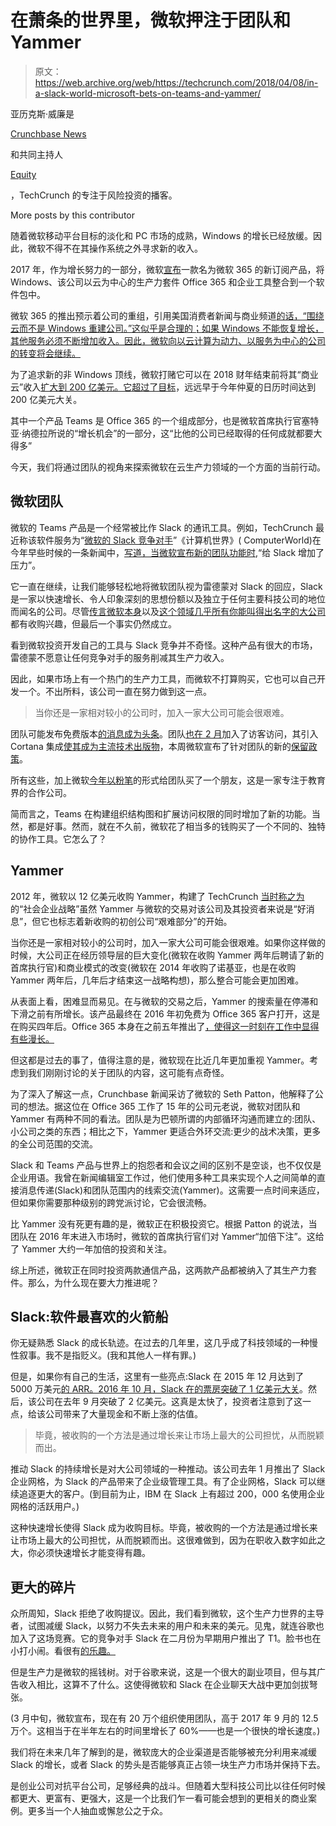 # 在萧条的世界里，微软押注于团队和 Yammer 

> 原文：<https://web.archive.org/web/https://techcrunch.com/2018/04/08/in-a-slack-world-microsoft-bets-on-teams-and-yammer/>

亚历克斯·威廉是

[Crunchbase News](https://web.archive.org/web/20221111050245/http://www.crunchbase.news/)

和共同主持人

[Equity](https://web.archive.org/web/20221111050245/https://itunes.apple.com/us/podcast/equity/id1215439780?mt=2)

，TechCrunch 的专注于风险投资的播客。

More posts by this contributor

随着微软移动平台目标的淡化和 PC 市场的成熟，Windows 的增长已经放缓。因此，微软不得不在其操作系统之外寻求新的收入。

2017 年，作为增长努力的一部分，微软[宣布](https://web.archive.org/web/20221111050245/https://blogs.office.com/en-us/2017/07/10/introducing-microsoft-365/)一款名为微软 365 的新订阅产品，将 Windows、该公司以云为中心的生产力套件 Office 365 和企业工具整合到一个软件包中。

微软 365 的推出预示着公司的重组，引用美国消费者新闻与商业频道[的话，“围绕云而不是 Windows 重建公司。”这似乎是合理的；如果 Windows 不能恢复增长，其他服务必须不断增加收入。因此，微软向以云计算为动力、以服务为中心的公司的转变将会继续。](https://web.archive.org/web/20221111050245/https://www.cnbc.com/2018/03/29/microsoft-cloud-reorg-what-insiders-are-saying.html)

为了追求新的非 Windows 顶线，微软打赌它可以在 2018 财年结束前将其“商业云”收入[扩大到 200 亿美元。它](https://web.archive.org/web/20221111050245/https://techcrunch.com/2015/04/29/microsoft-predicts-its-commercial-cloud-revenue-will-reach-a-20b-run-rate-in-its-fiscal-2018/)[超过了目标](https://web.archive.org/web/20221111050245/https://techcrunch.com/2017/11/06/big-tech-goes-five-for-five/)，远远早于今年仲夏的日历时间达到 200 亿美元大关。

其中一个产品 Teams 是 Office 365 的一个组成部分，也是微软首席执行官塞特亚·纳德拉所说的“增长机会”的一部分，这“比他的公司已经取得的任何成就都要大得多”

今天，我们将通过团队的视角来探索微软在云生产力领域的一个方面的当前行动。

## 微软团队

微软的 Teams 产品是一个经常被比作 Slack 的通讯工具。例如，TechCrunch 最近称该软件服务为“[微软的 Slack 竞争对手](https://web.archive.org/web/20221111050245/https://techcrunch.com/2018/01/29/microsofts-slack-competitor-teams-gets-its-biggest-update-with-new-app-integrations-and-app-store/)”《计算机世界》( ComputerWorld)在今年早些时候的一条新闻中，[写道，当微软宣布新的团队功能时,](https://web.archive.org/web/20221111050245/https://www.computerworld.com/article/3252206/collaboration/microsoft-turns-up-heat-on-slack-with-teams-group-chat-update.html)“给 Slack 增加了压力”。

它一直在继续，让我们能够轻松地将微软团队视为雷德蒙对 Slack 的回应，Slack 是一家以快速增长、令人印象深刻的思想份额以及独立于任何主要科技公司的地位而闻名的公司。尽管[传言微软本身](https://web.archive.org/web/20221111050245/http://www.businessinsider.com/microsoft-canceled-8-billion-slack-bid-due-to-bill-gates-and-satya-nadella-pushback-2016-3)以及[这个领域几乎所有你能叫得出名字的大公司](https://web.archive.org/web/20221111050245/http://www.businessinsider.com/slack-raising-500-million-google-amazon-microsoft-salesforce-acquisition-2017-6)都有收购兴趣，但最后一个事实仍然成立。

看到微软投资开发自己的工具与 Slack 竞争并不奇怪。这种产品有很大的市场，雷德蒙不愿意让任何竞争对手的服务削减其生产力收入。

因此，如果市场上有一个热门的生产力工具，而微软不打算购买，它也可以自己开发一个。不出所料，该公司一直在努力做到这一点。

> 当你还是一家相对较小的公司时，加入一家大公司可能会很艰难。

团队可能发布免费版本[的消息成为头条](https://web.archive.org/web/20221111050245/http://www.zdnet.com/article/microsoft-could-opt-to-release-a-free-version-of-teams-after-all/#ftag=RSSbaffb68)。团队[也在 2 月](https://web.archive.org/web/20221111050245/https://www.thurrott.com/cloud/office-365/153272/office-365-february-updates-including-improvements-word-teams-staffhub)加入了访客访问，其引入 Cortana 集成[使其成为主流技术出版物](https://web.archive.org/web/20221111050245/https://techcrunch.com/2018/03/12/microsoft-teams-will-integrate-with-cortana-add-transcription-and-translation-features/)，本周微软宣布了针对团队的新的[保留政策](https://web.archive.org/web/20221111050245/https://rcpmag.com/articles/2018/04/03/microsoft-retention-policies-teams.aspx)。

所有这些，加上微软[今年以](https://web.archive.org/web/20221111050245/https://techcrunch.com/2018/02/13/microsoft-acquires-classroom-collaboration-startup-chalkup-to-expand-microsoft-teams/)[粉笔](https://web.archive.org/web/20221111050245/https://www.crunchbase.com/organization/chalkup)的形式给团队买了一个朋友，这是一家专注于教育界的合作公司。

简而言之，Teams 在构建组织结构图和扩展访问权限的同时增加了新的功能。当然，都是好事。然而，就在不久前，微软花了相当多的钱购买了一个不同的、独特的协作工具。它怎么了？

## Yammer

2012 年，微软以 12 亿美元收购 Yammer，构建了 TechCrunch [当时称之为](https://web.archive.org/web/20221111050245/https://techcrunch.com/2012/06/25/its-official-microsoft-confirms-it-has-acquired-yammer-for-1-2-billion-in-cash/)的“社会企业战略”虽然 Yammer 与微软的交易对该公司及其投资者来说是“好消息”，但它也标志着新收购的初创公司“艰难部分”的开始。

当你还是一家相对较小的公司时，加入一家大公司可能会很艰难。如果你这样做的时候，大公司正在经历领导层的巨大变化(微软在收购 Yammer 两年后聘请了新的首席执行官)和商业模式的改变(微软在 2014 年收购了诺基亚，也是在收购 Yammer 两年后，几年后才结束这一战略构想)，那么整合可能会更加困难。

从表面上看，困难显而易见。在与微软的交易之后，Yammer 的搜索量在停滞和下滑之前有所增长。该产品最终在 2016 年初免费为 Office 365 客户打开，这是在购买四年后。Office 365 本身在之前五年推出了[，使得这一时刻在工作中显得有些漫长。](https://web.archive.org/web/20221111050245/https://www.pcmag.com/article2/0,2817,2386447,00.asp)

但这都是过去的事了，值得注意的是，微软现在比近几年更加重视 Yammer。考虑到我们刚刚讨论的关于团队的内容，这可能有点奇怪。

为了深入了解这一点，Crunchbase 新闻采访了微软的 Seth Patton，他解释了公司的想法。据这位在 Office 365 工作了 15 年的公司元老说，微软对团队和 Yammer 有两种不同的看法。团队是为巴顿所谓的内部循环沟通而建立的:团队、小公司之类的东西；相比之下，Yammer 更适合外环交流:更少的战术决策，更多的全公司范围的交流。

Slack 和 Teams 产品与世界上的抱怨者和会议之间的区别不是空谈，也不仅仅是企业用语。我曾在新闻编辑室工作过，他们使用多种工具来实现个人之间简单的直接消息传递(Slack)和团队范围内的线索交流(Yammer)。这需要一点时间来适应，但如果你需要那种级别的跨党派讨论，它会很流畅。

比 Yammer 没有死更有趣的是，微软正在积极投资它。根据 Patton 的说法，当团队在 2016 年末进入市场时，微软的首席执行官们对 Yammer“加倍下注”。这给了 Yammer 大约一年加倍的投资和关注。

综上所述，微软正在同时投资两款通信产品，这两款产品都被纳入了其生产力套件。那么，为什么现在要大力推进呢？

## Slack:软件最喜欢的火箭船

你无疑熟悉 Slack 的成长轨迹。在过去的几年里，这几乎成了科技领域的一种慢性叙事。我不是指贬义。(我和其他人一样有罪。)

但是，如果你有自己的生活，这里有一些亮点:Slack 在 2015 年 12 月达到了 5000 万美元[的 ARR。2016 年 10 月，Slack 在](https://web.archive.org/web/20221111050245/http://vator.tv/news/2016-05-25-slack-grows-to-3m-daily-active-users-and-930000-paid-seats)[的票房突破了 1 亿美元大关](https://web.archive.org/web/20221111050245/http://www.bctechnology.com/news/2016/10/21/Slack-Hits-100-Million-in-Annual-Recurring-Revenue-and-4-Million-Daily-Active-Users.cfm)。然后，该公司在去年 9 月突破了 2 亿美元。这真是太快了，投资者注意到了这一点，给该公司带来了大量现金和不断上涨的估值。

> 毕竟，被收购的一个方法是通过增长来让市场上最大的公司担忧，从而脱颖而出。

推动 Slack 的持续增长是对大公司领域的一种推动。该公司去年 1 月推出了 Slack 企业网格，为 Slack 的产品带来了企业级管理工具。有了企业网格，Slack 可以继续追逐更大的客户。(到目前为止，IBM 在 Slack 上有超过 200，000 名使用企业网格的活跃用户。)

这种快速增长使得 Slack 成为收购目标。毕竟，被收购的一个方法是通过增长来让市场上最大的公司担忧，从而脱颖而出。这很难做到，因为在职收入数字如此之大，你必须快速增长才能变得有趣。

## 更大的碎片

众所周知，Slack 拒绝了收购提议。因此，我们看到微软，这个生产力世界的主导者，试图减缓 Slack，以努力不失去未来的用户和未来的美元。见鬼，就连谷歌也加入了这场竞赛。它的竞争对手 Slack 在二月份为早期用户推出了 T1。脸书也在小打小闹。看很有[的乐趣。](https://web.archive.org/web/20221111050245/https://techcrunch.com/2017/03/18/the-great-enterprise-chat-race/)

但是生产力是微软的摇钱树。对于谷歌来说，这是一个很大的副业项目，但与其广告收入相比，这算不了什么。这使得微软和 Slack 在企业聊天大战中更加剑拔弩张。

(3 月中旬，微软宣布，现在有 20 万个组织使用团队，高于 2017 年 9 月的 12.5 万个。这相当于在半年左右的时间里增长了 60%——也是一个很快的增长速度。)

我们将在未来几年了解到的是，微软庞大的企业渠道是否能够被充分利用来减缓 Slack 的增长，或者 Slack 的势头是否能够真正占领一块生产力市场并保持下去。

是创业公司对抗平台公司，足够经典的战斗。但随着大型科技公司比以往任何时候都更大、更富有、更强大，这是一个比我们乍一看可能会想到的更相关的商业案例。更多当一个人抽血或懈怠公之于众。